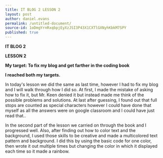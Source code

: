 ```yaml
---
title: IT BLOG 2 LESSON 2
layout: post
author: daniel.evans
permalink: /untitled-document/
source-id: 1oDmgYrnRxqbpjEyXzJSI3P43X1CXTlGXNyhKbkM7SPY
published: true
---
```

**IT BLOG 2**

**LESSON 2**

**My target: To fix my blog and get farther in the coding book**

**I reached both my targets.**

In today's lesson we did the same as last time, however I had to fix my blog and I will walk through how I did so. At first, I made the mistake of asking how to fix it, but Mr. Keen denied it but instead made me think of the possible problems and solutions. At last after guessing, I found out that full stops are counted as special characters however I could have done that myself as all the answers were on google classroom and I could have just read that..

In the second part of the lesson we carried on through the book and I progressed well. Also, after finding out how to color text and the background, I used those skills to be creative and made a multicolored text pattern and background. I did this by using the basic code for one color, then wrote it out multiple times but changing the color in which it displayed each time so it made a rainbow.

